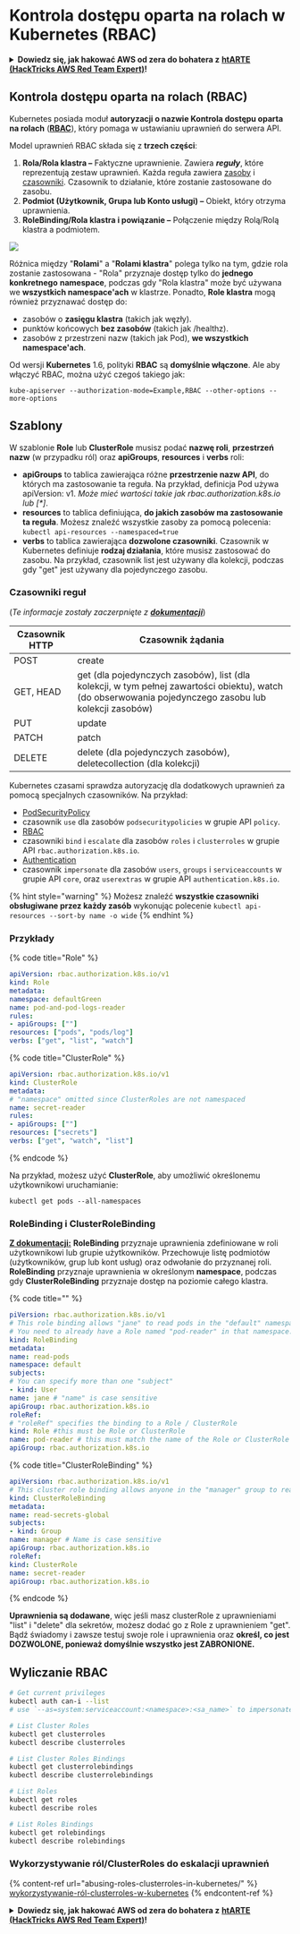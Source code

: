 # Kontrola dostępu oparta na rolach w Kubernetes (RBAC)

<details>

<summary><strong>Dowiedz się, jak hakować AWS od zera do bohatera z</strong> <a href="https://training.hacktricks.xyz/courses/arte"><strong>htARTE (HackTricks AWS Red Team Expert)</strong></a><strong>!</strong></summary>

Inne sposoby wsparcia HackTricks:

* Jeśli chcesz zobaczyć swoją **firmę reklamowaną w HackTricks** lub **pobrać HackTricks w formacie PDF**, sprawdź [**PLAN SUBSKRYPCJI**](https://github.com/sponsors/carlospolop)!
* Zdobądź [**oficjalne gadżety PEASS & HackTricks**](https://peass.creator-spring.com)
* Odkryj [**Rodzinę PEASS**](https://opensea.io/collection/the-peass-family), naszą kolekcję ekskluzywnych [**NFT**](https://opensea.io/collection/the-peass-family)
* **Dołącz do** 💬 [**grupy Discord**](https://discord.gg/hRep4RUj7f) lub [**grupy telegramowej**](https://t.me/peass) lub **śledź** mnie na **Twitterze** 🐦 [**@carlospolopm**](https://twitter.com/carlospolopm)**.**
* **Podziel się swoimi sztuczkami hakerskimi, przesyłając PR-y do** [**HackTricks**](https://github.com/carlospolop/hacktricks) i [**HackTricks Cloud**](https://github.com/carlospolop/hacktricks-cloud) github repos.

</details>

## Kontrola dostępu oparta na rolach (RBAC)

Kubernetes posiada moduł **autoryzacji o nazwie Kontrola dostępu oparta na rolach** ([**RBAC**](https://kubernetes.io/docs/reference/access-authn-authz/rbac/)), który pomaga w ustawianiu uprawnień do serwera API.

Model uprawnień RBAC składa się z **trzech części**:

1. **Rola/Rola klastra ­–** Faktyczne uprawnienie. Zawiera _**reguły**_, które reprezentują zestaw uprawnień. Każda reguła zawiera [zasoby](https://kubernetes.io/docs/reference/kubectl/overview/#resource-types) i [czasowniki](https://kubernetes.io/docs/reference/access-authn-authz/authorization/#determine-the-request-verb). Czasownik to działanie, które zostanie zastosowane do zasobu.
2. **Podmiot (Użytkownik, Grupa lub Konto usługi) –** Obiekt, który otrzyma uprawnienia.
3. **RoleBinding/Rola klastra i powiązanie –** Połączenie między Rolą/Rolą klastra a podmiotem.

![](https://www.cyberark.com/wp-content/uploads/2018/12/rolebiding\_serviceaccount\_and\_role-1024x551.png)

Różnica między "**Rolami**" a "**Rolami klastra**" polega tylko na tym, gdzie rola zostanie zastosowana - "Rola" przyznaje dostęp tylko do **jednego** **konkretnego** **namespace**, podczas gdy "Rola klastra" może być używana we **wszystkich namespace'ach** w klastrze. Ponadto, **Role klastra** mogą również przyznawać dostęp do:

* zasobów o **zasięgu klastra** (takich jak węzły).
* punktów końcowych **bez zasobów** (takich jak /healthz).
* zasobów z przestrzeni nazw (takich jak Pod), **we wszystkich namespace'ach**.

Od wersji **Kubernetes** 1.6, polityki **RBAC** są **domyślnie włączone**. Ale aby włączyć RBAC, można użyć czegoś takiego jak:
```
kube-apiserver --authorization-mode=Example,RBAC --other-options --more-options
```
## Szablony

W szablonie **Role** lub **ClusterRole** musisz podać **nazwę roli**, **przestrzeń nazw** (w przypadku ról) oraz **apiGroups**, **resources** i **verbs** roli:

* **apiGroups** to tablica zawierająca różne **przestrzenie nazw API**, do których ma zastosowanie ta reguła. Na przykład, definicja Pod używa apiVersion: v1. _Może mieć wartości takie jak rbac.authorization.k8s.io lub \[\*]_.
* **resources** to tablica definiująca, **do jakich zasobów ma zastosowanie ta reguła**. Możesz znaleźć wszystkie zasoby za pomocą polecenia: `kubectl api-resources --namespaced=true`
* **verbs** to tablica zawierająca **dozwolone czasowniki**. Czasownik w Kubernetes definiuje **rodzaj działania**, które musisz zastosować do zasobu. Na przykład, czasownik list jest używany dla kolekcji, podczas gdy "get" jest używany dla pojedynczego zasobu.

### Czasowniki reguł

(_Te informacje zostały zaczerpnięte z_ [_**dokumentacji**_](https://kubernetes.io/docs/reference/access-authn-authz/authorization/#determine-the-request-verb))

| Czasownik HTTP | Czasownik żądania                                                                                                                                             |
| -------------- | ------------------------------------------------------------------------------------------------------------------------------------------------------------- |
| POST           | create                                                                                                                                                        |
| GET, HEAD      | get (dla pojedynczych zasobów), list (dla kolekcji, w tym pełnej zawartości obiektu), watch (do obserwowania pojedynczego zasobu lub kolekcji zasobów)         |
| PUT            | update                                                                                                                                                        |
| PATCH          | patch                                                                                                                                                         |
| DELETE         | delete (dla pojedynczych zasobów), deletecollection (dla kolekcji)                                                                                             |

Kubernetes czasami sprawdza autoryzację dla dodatkowych uprawnień za pomocą specjalnych czasowników. Na przykład:

* [PodSecurityPolicy](https://kubernetes.io/docs/concepts/policy/pod-security-policy/)
* czasownik `use` dla zasobów `podsecuritypolicies` w grupie API `policy`.
* [RBAC](https://kubernetes.io/docs/reference/access-authn-authz/rbac/#privilege-escalation-prevention-and-bootstrapping)
* czasowniki `bind` i `escalate` dla zasobów `roles` i `clusterroles` w grupie API `rbac.authorization.k8s.io`.
* [Authentication](https://kubernetes.io/docs/reference/access-authn-authz/authentication/)
* czasownik `impersonate` dla zasobów `users`, `groups` i `serviceaccounts` w grupie API `core`, oraz `userextras` w grupie API `authentication.k8s.io`.

{% hint style="warning" %}
Możesz znaleźć **wszystkie czasowniki obsługiwane przez każdy zasób** wykonując polecenie `kubectl api-resources --sort-by name -o wide`
{% endhint %}

### Przykłady

{% code title="Role" %}
```yaml
apiVersion: rbac.authorization.k8s.io/v1
kind: Role
metadata:
namespace: defaultGreen
name: pod-and-pod-logs-reader
rules:
- apiGroups: [""]
resources: ["pods", "pods/log"]
verbs: ["get", "list", "watch"]
```
{% code title="ClusterRole" %}
```yaml
apiVersion: rbac.authorization.k8s.io/v1
kind: ClusterRole
metadata:
# "namespace" omitted since ClusterRoles are not namespaced
name: secret-reader
rules:
- apiGroups: [""]
resources: ["secrets"]
verbs: ["get", "watch", "list"]
```
{% endcode %}

Na przykład, możesz użyć **ClusterRole**, aby umożliwić określonemu użytkownikowi uruchamianie:
```
kubectl get pods --all-namespaces
```
### **RoleBinding i ClusterRoleBinding**

**[Z dokumentacji:](https://kubernetes.io/docs/reference/access-authn-authz/rbac/#rolebinding-and-clusterrolebinding)** **RoleBinding** przyznaje uprawnienia zdefiniowane w roli użytkownikowi lub grupie użytkowników. Przechowuje listę podmiotów (użytkowników, grup lub kont usług) oraz odwołanie do przyznanej roli. **RoleBinding** przyznaje uprawnienia w określonym **namespace**, podczas gdy **ClusterRoleBinding** przyznaje dostęp na poziomie całego klastra.

{% code title="" %}
```yaml
piVersion: rbac.authorization.k8s.io/v1
# This role binding allows "jane" to read pods in the "default" namespace.
# You need to already have a Role named "pod-reader" in that namespace.
kind: RoleBinding
metadata:
name: read-pods
namespace: default
subjects:
# You can specify more than one "subject"
- kind: User
name: jane # "name" is case sensitive
apiGroup: rbac.authorization.k8s.io
roleRef:
# "roleRef" specifies the binding to a Role / ClusterRole
kind: Role #this must be Role or ClusterRole
name: pod-reader # this must match the name of the Role or ClusterRole you wish to bind to
apiGroup: rbac.authorization.k8s.io
```
{% code title="ClusterRoleBinding" %}
```yaml
apiVersion: rbac.authorization.k8s.io/v1
# This cluster role binding allows anyone in the "manager" group to read secrets in any namespace.
kind: ClusterRoleBinding
metadata:
name: read-secrets-global
subjects:
- kind: Group
name: manager # Name is case sensitive
apiGroup: rbac.authorization.k8s.io
roleRef:
kind: ClusterRole
name: secret-reader
apiGroup: rbac.authorization.k8s.io
```
{% endcode %}

**Uprawnienia są dodawane**, więc jeśli masz clusterRole z uprawnieniami "list" i "delete" dla sekretów, możesz dodać go z Role z uprawnieniem "get". Bądź świadomy i zawsze testuj swoje role i uprawnienia oraz **określ, co jest DOZWOLONE, ponieważ domyślnie wszystko jest ZABRONIONE.**

## **Wyliczanie RBAC**
```bash
# Get current privileges
kubectl auth can-i --list
# use `--as=system:serviceaccount:<namespace>:<sa_name>` to impersonate a service account

# List Cluster Roles
kubectl get clusterroles
kubectl describe clusterroles

# List Cluster Roles Bindings
kubectl get clusterrolebindings
kubectl describe clusterrolebindings

# List Roles
kubectl get roles
kubectl describe roles

# List Roles Bindings
kubectl get rolebindings
kubectl describe rolebindings
```
### Wykorzystywanie ról/ClusterRoles do eskalacji uprawnień

{% content-ref url="abusing-roles-clusterroles-in-kubernetes/" %}
[wykorzystywanie-ról-clusterroles-w-kubernetes](abusing-roles-clusterroles-in-kubernetes/)
{% endcontent-ref %}

<details>

<summary><strong>Dowiedz się, jak hakować AWS od zera do bohatera z</strong> <a href="https://training.hacktricks.xyz/courses/arte"><strong>htARTE (HackTricks AWS Red Team Expert)</strong></a><strong>!</strong></summary>

Inne sposoby wsparcia HackTricks:

* Jeśli chcesz zobaczyć swoją **firmę reklamowaną w HackTricks** lub **pobrać HackTricks w formacie PDF**, sprawdź [**PLAN SUBSKRYPCYJNY**](https://github.com/sponsors/carlospolop)!
* Zdobądź [**oficjalne gadżety PEASS & HackTricks**](https://peass.creator-spring.com)
* Odkryj [**Rodzinę PEASS**](https://opensea.io/collection/the-peass-family), naszą kolekcję ekskluzywnych [**NFT**](https://opensea.io/collection/the-peass-family)
* **Dołącz do** 💬 [**grupy Discord**](https://discord.gg/hRep4RUj7f) lub [**grupy telegramowej**](https://t.me/peass) lub **śledź** mnie na **Twitterze** 🐦 [**@carlospolopm**](https://twitter.com/carlospolopm)**.**
* **Podziel się swoimi trikami hakerskimi, przesyłając PR-y do** [**HackTricks**](https://github.com/carlospolop/hacktricks) i [**HackTricks Cloud**](https://github.com/carlospolop/hacktricks-cloud) github repos.

</details>
